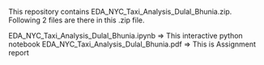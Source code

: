 This repository contains EDA_NYC_Taxi_Analysis_Dulal_Bhunia.zip. Following 2 files are there in this .zip file.

EDA_NYC_Taxi_Analysis_Dulal_Bhunia.ipynb => This interactive python notebook
EDA_NYC_Taxi_Analysis_Dulal_Bhunia.pdf => This is Assignment report
